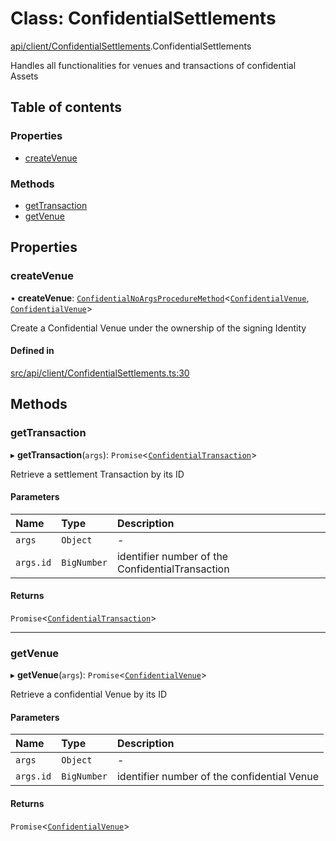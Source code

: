 # Class: ConfidentialSettlements

[api/client/ConfidentialSettlements](../wiki/api.client.ConfidentialSettlements).ConfidentialSettlements

Handles all functionalities for venues and transactions of confidential Assets

## Table of contents

### Properties

- [createVenue](../wiki/api.client.ConfidentialSettlements.ConfidentialSettlements#createvenue)

### Methods

- [getTransaction](../wiki/api.client.ConfidentialSettlements.ConfidentialSettlements#gettransaction)
- [getVenue](../wiki/api.client.ConfidentialSettlements.ConfidentialSettlements#getvenue)

## Properties

### createVenue

• **createVenue**: [`ConfidentialNoArgsProcedureMethod`](../wiki/types.ConfidentialNoArgsProcedureMethod)<[`ConfidentialVenue`](../wiki/api.entities.ConfidentialVenue.ConfidentialVenue), [`ConfidentialVenue`](../wiki/api.entities.ConfidentialVenue.ConfidentialVenue)\>

Create a Confidential Venue under the ownership of the signing Identity

#### Defined in

[src/api/client/ConfidentialSettlements.ts:30](https://github.com/PolymeshAssociation/polymesh-private-sdk/blob/2c6aa0b4/src/api/client/ConfidentialSettlements.ts#L30)

## Methods

### getTransaction

▸ **getTransaction**(`args`): `Promise`<[`ConfidentialTransaction`](../wiki/api.entities.ConfidentialTransaction.ConfidentialTransaction)\>

Retrieve a settlement Transaction by its ID

#### Parameters

| Name | Type | Description |
| :------ | :------ | :------ |
| `args` | `Object` | - |
| `args.id` | `BigNumber` | identifier number of the ConfidentialTransaction |

#### Returns

`Promise`<[`ConfidentialTransaction`](../wiki/api.entities.ConfidentialTransaction.ConfidentialTransaction)\>

___

### getVenue

▸ **getVenue**(`args`): `Promise`<[`ConfidentialVenue`](../wiki/api.entities.ConfidentialVenue.ConfidentialVenue)\>

Retrieve a confidential Venue by its ID

#### Parameters

| Name | Type | Description |
| :------ | :------ | :------ |
| `args` | `Object` | - |
| `args.id` | `BigNumber` | identifier number of the confidential Venue |

#### Returns

`Promise`<[`ConfidentialVenue`](../wiki/api.entities.ConfidentialVenue.ConfidentialVenue)\>
